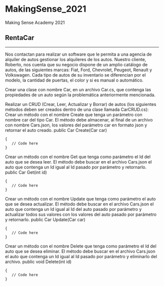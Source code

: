 # MakingSense_2021
Making Sense Academy 2021

## RentaCar
***
Nos contactan para realizar un software que le permita a una agencia de alquiler de autos gestionar los alquileres de los autos. Nuestro cliente, Roberto, nos cuenta que su negocio dispone de un amplio catálogo de autos, de las siguientes marcas: Fiat, Ford, Chevrolet, Peugeot, Renault y Volkswagen. Cada tipo de autos de su inventario se diferencian por el modelo, la cantidad de puertas, el color y si es manual o automático.

Crear una clase con nombre Car, en un archivo Car.cs, que contenga las propiedades de un auto según la problemática anteriormente mencionada.

Realizar un CRUD (Crear, Leer, Actualizar y Borrar) de autos (los siguientes métodos deben ser creados dentro de una clase llamada CarCRUD.cs):
Crear un método con el nombre Create que tenga un parámetro con nombre car del tipo Car. El método debe almacenar, al final de un archivo con nombre Cars.json, los valores del parámetro car en formato json y retornar el auto creado.
public Car Create(Car car)
```
{
   // Code here
}

```

Crear un método con el nombre Get que tenga como parámetro el Id del auto que se desea leer. El método debe buscar en el archivo Cars.json el auto que contenga un Id igual al Id pasado por parámetro y retornarlo.
public Car Get(int id) 
```
{
   // Code here
}

```
Crear un método con el nombre Update que tenga como parámetro el auto que se desea actualizar. El método debe buscar en el archivo Cars.json el auto que contenga un Id igual al Id del auto pasado por parámetro y actualizar todos sus valores con los valores del auto pasado por parámetro y retornarlo.
public Car Update(Car car)
```
{
   // Code here
}

```

Crear un método con el nombre Delete que tenga como parámetro el Id del auto que se desea eliminar. El método debe buscar en el archivo Cars.json el auto que contenga un Id igual al Id pasado por parámetro y eliminarlo del archivo.
public void Delete(int id)
```
{
   // Code here
}

```